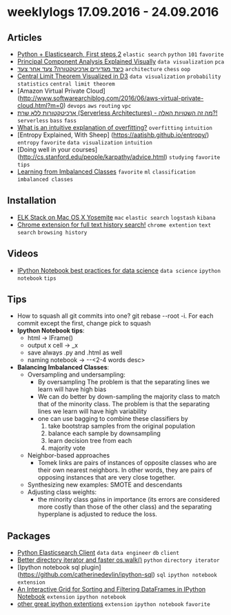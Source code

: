 # weeklylogs 17.09.2016 - 24.09.2016

## Articles
- [Python + Elasticsearch, First steps](https://tryolabs.com/blog/2015/02/17/python-elasticsearch-first-steps/),[2](https://github.com/ernestorx/es-swapi-test/blob/master/ES%20notebook.ipynb) `elastic search` `python` `101` `favorite`
- [Principal Component Analysis Explained Visually](http://setosa.io/ev/principal-component-analysis/) `data visualization` `pca`
- [כיצד מגדירים ארכיטקטורה? צעד אחר צעד](http://www.softwarearchiblog.com/2014/11/architecutre-definition-illustrated.html?m=0) `architecture` `chess` `oop`
- [Central Limit Theorem Visualized in D3](http://blog.vctr.me/posts/central-limit-theorem.html) `data visualization` `probability` `statistics` `central limit theorem`
- [Amazon Virtual Private Cloud] (http://www.softwarearchiblog.com/2016/06/aws-virtual-private-cloud.html?m=0) `devops` `aws` `routing` `vpc`
- [ארכיטקטורות ללא שרת (Serverless Architectures) - מה זה השטויות האלה?!](http://www.softwarearchiblog.com/2016/07/serverless-architectures.html?m=0) `serverless` `bass` `fass`
- [What is an intuitive explanation of overfitting?](https://www.quora.com/What-is-an-intuitive-explanation-of-overfitting?srid=zG&share=1#!n=60) `overfitting` `intuition` 
- [Entropy Explained, With Sheep] (https://aatishb.github.io/entropy/) `entropy` `favorite` `data visualization` `intuition`
- [Doing well in your courses] (http://cs.stanford.edu/people/karpathy/advice.html) `studying` `favorite` `tips`
- [Learning from Imbalanced Classes](http://www.svds.com/learning-imbalanced-classes/) `favorite` `ml` `classification` `imbalanced classes`


## Installation
- [ELK Stack on Mac OS X Yosemite](http://www.websightdesigns.com/wiki/ELK_Stack_on_Mac_OS_X_Yosemite) `mac` `elastic search` `logstash` `kibana` 
- [Chrome extension for full text history search!](https://github.com/lengstrom/falcon) `chrome extention` `text search` `browsing history`


## Videos
- [IPython Notebook best practices for data science](https://www.youtube.com/watch?v=JI1HWUAyJHE) `data science` `ipython notebook` `tips` 


## Tips
- How to squash all git commits into one? git rebase --root -i. For each commit except the first, change pick to squash
- **Ipython Notebook tips**:
    - html -> IFrame()
    - output x cell -> _x
    - save always .py and .html as well
    - naming notebook -> <date>-<developer>-<2-4 words desc>
- **Balancing Imbalanced Classes**:
    - Oversampling and undersampling:
        - By oversampling The problem is that the separating lines we learn will have high bias 
        - We can do better by down-sampling the majority class to match that of the minority class. The problem is that the separating lines we learn will have high variability
        - one can  use bagging to combine these classifiers by
             1. take bootstrap samples from the original population 
             2. balance each sample by downsampling 
             3. learn decision tree from each
             4. majority vote   
    - Neighbor-based approaches
        - Tomek links are pairs of instances of opposite classes who are their own nearest neighbors. In other words, they are pairs of opposing instances that are very close together.
    - Synthesizing new examples: SMOTE and descendants
    - Adjusting class weights:
        - the minority class gains in importance (its errors are considered more costly than those of the other class) and the separating hyperplane is adjusted to reduce the loss.


## Packages
- [Python Elasticsearch Client](https://elasticsearch-py.readthedocs.io/en/master/) `data` `data engineer` `db` `client`
- [Better directory iterator and faster os.walk()](https://github.com/benhoyt/scandir) `python` `directory iterator`
- [Ipython notebook sql plugin] (https://github.com/catherinedevlin/ipython-sql) `sql` `ipython notebook` `extension`
- [An Interactive Grid for Sorting and Filtering DataFrames in IPython Notebook](https://github.com/quantopian/qgrid) `extension` `ipython notebook`
- [other great ipython extentions](https://github.com/ipython/ipython/wiki/Extensions-Index) `extension` `ipython notebook` `favorite`
